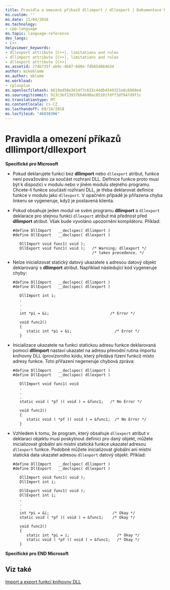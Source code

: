 ```yaml
---
title: Pravidla a omezení příkazů dllimport / dllexport | Dokumentace Microsoftu
ms.custom: ''
ms.date: 11/04/2016
ms.technology:
- cpp-language
ms.topic: language-reference
dev_langs:
- C++
helpviewer_keywords:
- dllexport attribute [C++], limitations and rules
- dllimport attribute [C++], limitations and rules
- dllexport attribute [C++]
ms.assetid: 274b735f-ab9c-4b07-8d0e-fdb65d664634
author: mikeblome
ms.author: mblome
ms.workload:
- cplusplus
ms.openlocfilehash: 6819ad58e3814f7c632c44db4549321e0c6969e4
ms.sourcegitcommit: 913c3bf23937b64b90ac05181fdff3df947d9f1c
ms.translationtype: MT
ms.contentlocale: cs-CZ
ms.lasthandoff: 09/18/2018
ms.locfileid: "46038396"
---
```

# <a name="rules-and-limitations-for-dllimportdllexport"></a>Pravidla a omezení příkazů dllimport/dllexport

**Specifické pro Microsoft**

- Pokud deklarujete funkci bez **dllimport** nebo `dllexport` atribut, funkce není považováno za součást rozhraní DLL. Definice funkce proto musí být k dispozici v modulu nebo v jiném modulu stejného programu. Chcete-li funkce součástí rozhraní DLL, je třeba deklarovat definice funkce v modulu jako `dllexport`. V opačném případě je přiřazena chyba linkeru se vygeneruje, když je postavená klienta.

- Pokud obsahuje jeden modul ve svém programu **dllimport** a `dllexport` deklarace pro stejnou funkci `dllexport` atribut má přednost před **dllimport** atribut. Však bude vyvoláno upozornění kompilátoru. Příklad:

    ```
    #define DllImport   __declspec( dllimport )
    #define DllExport   __declspec( dllexport )

       DllImport void func1( void );
       DllExport void func1( void );   /* Warning; dllexport */
                                       /* takes precedence. */

    ```

- Nelze inicializovat statický datový ukazatele s adresou datový objekt deklarovaný s **dllimport** atribut. Například následující kód vygeneruje chyby:

    ```
    #define DllImport   __declspec( dllimport )
    #define DllExport   __declspec( dllexport )

       DllImport int i;
       .
       .
       .
       int *pi = &i;                           /* Error */

       void func2()
       {
          static int *pi = &i;                   /* Error */
       }

    ```

- Inicializace ukazatele na funkci statickou adresu funkce deklarovaná pomocí **dllimport** nastaví ukazatel na adresu převodní rutina importu knihovny DLL (provizorního kódu, který předává řízení funkci) místo adresy funkce. Toto přiřazení negeneruje chybová zpráva:

    ```
    #define DllImport   __declspec( dllimport )
    #define DllExport   __declspec( dllexport )

       DllImport void func1( void
       .
       .
       .
       static void ( *pf )( void ) = &func1;   /* No Error */

       void func2()
       {
          static void ( *pf )( void ) = &func1;  /* No Error */
       }

    ```

- Vzhledem k tomu, že program, který obsahuje `dllexport` atribut v deklaraci objektu musí poskytnout definici pro daný objekt, můžete inicializovat globální ani místní statická funkce ukazatel adresou `dllexport` funkce. Podobně můžete inicializovat globální ani místní statická data ukazatel adresou `dllexport` datový objekt. Příklad:

    ```
    #define DllImport   __declspec( dllimport )
    #define DllExport   __declspec( dllexport )

       DllImport void func1( void );
       DllImport int i;

       DllExport void func1( void );
       DllExport int i;
       .
       .
       .
       int *pi = &i;                            /* Okay */
       static void ( *pf )( void ) = &func1;    /* Okay */

       void func2()
       {
          static int *pi = i;                     /* Okay */
          static void ( *pf )( void ) = &func1;   /* Okay */
       }

    ```

**Specifické pro END Microsoft**

## <a name="see-also"></a>Viz také

[Import a export funkcí knihovny DLL](../c-language/dll-import-and-export-functions.md)